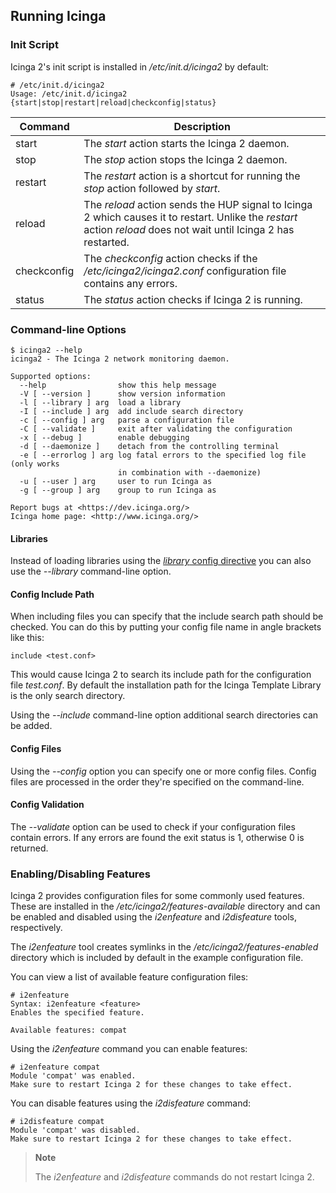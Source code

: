## Running Icinga

### Init Script

Icinga 2's init script is installed in */etc/init.d/icinga2* by default:

    # /etc/init.d/icinga2
    Usage: /etc/init.d/icinga2 {start|stop|restart|reload|checkconfig|status}

  Command             | Description
  --------------------|------------------------
  start               | The *start* action starts the Icinga 2 daemon.
  stop                | The *stop* action stops the Icinga 2 daemon.
  restart             | The *restart* action is a shortcut for running the *stop* action followed by *start*.
  reload              | The *reload* action sends the HUP signal to Icinga 2 which causes it to restart. Unlike the *restart* action *reload* does not wait until Icinga 2 has restarted.
  checkconfig         | The *checkconfig* action checks if the */etc/icinga2/icinga2.conf* configuration file contains any errors.
  status              | The *status* action checks if Icinga 2 is running.

### <a id="cmdline"></a> Command-line Options

    $ icinga2 --help
    icinga2 - The Icinga 2 network monitoring daemon.

    Supported options:
      --help                show this help message
      -V [ --version ]      show version information
      -l [ --library ] arg  load a library
      -I [ --include ] arg  add include search directory
      -c [ --config ] arg   parse a configuration file
      -C [ --validate ]     exit after validating the configuration
      -x [ --debug ]        enable debugging
      -d [ --daemonize ]    detach from the controlling terminal
      -e [ --errorlog ] arg log fatal errors to the specified log file (only works
                            in combination with --daemonize)
      -u [ --user ] arg     user to run Icinga as
      -g [ --group ] arg    group to run Icinga as

    Report bugs at <https://dev.icinga.org/>
    Icinga home page: <http://www.icinga.org/>

#### Libraries

Instead of loading libraries using the [*library* config directive](#library)
you can also use the *--library* command-line option.

#### Config Include Path

When including files you can specify that the include search path should be
checked. You can do this by putting your config file name in angle brackets
like this:

    include <test.conf>

This would cause Icinga 2 to search its include path for the configuration file
*test.conf*. By default the installation path for the Icinga Template Library
is the only search directory.

Using the *--include* command-line option additional search directories can be
added.

#### Config Files

Using the *--config* option you can specify one or more config files. Config
files are processed in the order they're specified on the command-line.

#### Config Validation

The *--validate* option can be used to check if your configuration files
contain errors. If any errors are found the exit status is 1, otherwise 0
is returned.

### <a id="features"></a> Enabling/Disabling Features

Icinga 2 provides configuration files for some commonly used features. These
are installed in the */etc/icinga2/features-available* directory and can be
enabled and disabled using the *i2enfeature* and *i2disfeature* tools,
respectively.

The *i2enfeature* tool creates symlinks in the */etc/icinga2/features-enabled*
directory which is included by default in the example configuration file.

You can view a list of available feature configuration files:

    # i2enfeature
    Syntax: i2enfeature <feature>
    Enables the specified feature.

    Available features: compat

Using the *i2enfeature* command you can enable features:

    # i2enfeature compat
    Module 'compat' was enabled.
    Make sure to restart Icinga 2 for these changes to take effect.

You can disable features using the *i2disfeature* command:

    # i2disfeature compat
    Module 'compat' was disabled.
    Make sure to restart Icinga 2 for these changes to take effect.

> **Note**
>
> The *i2enfeature* and *i2disfeature* commands do not restart Icinga 2.